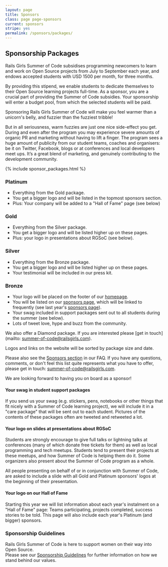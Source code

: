 ```yaml
---
layout: page
title: Sponsors
class: page page-sponsors
current: sponsors
stripe: yes
permalink: /sponsors/packages/
---
```


## Sponsorship Packages

Rails Girls Summer of Code subsidises programming newcomers to learn and work
on Open Source projects from July to September each year, and endows accepted
students with USD 1500 per month, for three months.

By providing this stipend, we enable students to dedicate themselves to their
Open Source learning projects full-time. As a sponsor, you are a crucial part of
providing the Summer of Code subsidies. Your sponsorship will enter a budget
pool, from which the selected students will be paid.

Sponsoring Rails Girls Summer of Code will make you feel warmer than a
unicorn's belly, and fuzzier than the fuzziest tribble!

But in all seriousness, warm fuzzies are just one nice side-effect you get.
During and even after the program you may experience severe amounts of organic
PR and marketing without having to lift a finger. The program sees a huge
amount of publicity from our student teams, coaches and organisers: be it on
Twitter, Facebook, blogs or at conferences and local developers meet ups. It’s
a great blend of marketing, and genuinely contributing to the development
community.

{% include sponsor_packages.html %}


### Platinum

* Everything from the Gold package.
* You get a bigger logo and will be listed in the topmost sponsors section.
* Plus: Your company will be added to a "Hall of Fame" page (see below)

### Gold

* Everything from the Silver package.
* You get a bigger logo and will be listed higher up on these pages.
* Plus: your logo in presentations about RGSoC (see below).

### Silver

* Everything from the Bronze package.
* You get a bigger logo and will be listed higher up on these pages.
* Your testimonial will be included in our press kit.

### Bronze

* Your logo will be placed on the footer of our [homepage](/).
* You will be listed on our [sponsors page](/sponsors), which will be linked
  to frequently (see last year's [sponsors page](http://2013.railsgirlssummerofcode.org/sponsors-thanks/)).
* Your swag included in support packages sent out to all students during the summer (see below).
* Lots of tweet love, hype and buzz from the community.


We also offer a Diamond package. If you are interested please [get in touch](mailto:
summer-of-code@railsgirls.com).

Logos and links on the website will be sorted by package size and date.

Please also see the [Sponsors section](/faq/sponsors/) in our FAQ.  If you have
any questions, comments, or don't feel this list quite represents what you have
to offer, please get in touch: <a href="mailto:
summer-of-code@railsgirls.com">summer-of-code@railsgirls.com</a>.

We are looking forward to having you on board as a sponsor!


#### Your swag in student support packages

If you send us your swag (e.g. stickers, pens, notebooks or other things
that fit nicely with a Summer of Code learning project), we will include
it in a "care package" that will be sent out to each student. Pictures of the
contents of these packages often are tweeted and retweeted a lot.

#### Your logo on slides at presentations about RGSoC

Students are strongly encourage to give full talks or lightning talks at
conferences (many of which donate free tickets for them) as well as local
programming and tech meetups. Students tend to present their projects at these
meetups, and how Summer of Code is helping them do it. Some organizers also
present about the Summer of Code program as a whole.

All people presenting on behalf of or in conjunction with Summer of Code, are
asked to include a slide with all Gold and Platinum sponsors'
logos at the beginning of their presentation.

#### Your logo on our Hall of Fame

Starting this year we will list information about each year's instalment
on a "Hall of Fame" page: Teams participating, projects completed, success
stories to be told. This page will also include each year's Platinum (and
bigger) sponsors.

### Sponsorship Guidelines

Rails Girls Summer of Code is here to support women on their way into Open Source.<br>
Please see our [Sponsorship Guidelines](/about/sponsorship-guidelines/) for further information on how we stand behind our values. 